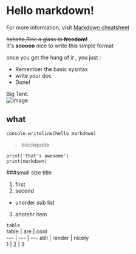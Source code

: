 # Hello markdown!  
For more information, visit [Markdown cheatsheet](https://github.com/adam-p/markdown-here/wiki/Markdown-Cheatsheet)  

~~hahaha,Rise a glass to __freedom!__~~  
It's __sooooo__ nice to write this simple format  

once you get the hang of _it_ , you just :  
- Remember the basic sysntax  
- write your doc  
- Done!  

Big Tent:  
![Image]()  

## what
`console.writeline(hello markdown)`  

> blockquote  
```
print('that's awesome')
print(markdown)
```  

###small size title  
1. first  
2. second  
- unorder sub list  
3. anotehr item  

`table`  
table | are | cool  
--- | --- | ---
still | render | nicely  
1 | 2 | 3 
